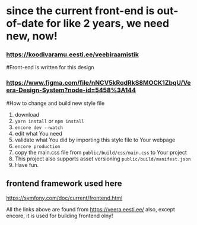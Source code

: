 # since the current front-end is out-of-date for like 2 years, we need new, now!
### https://koodivaramu.eesti.ee/veebiraamistik

#Front-end is written for this design
### https://www.figma.com/file/nNCV5kRqdRkS8MOCK1ZbqU/Veera-Design-System?node-id=5458%3A144

#How to change and build new style file
1. download
2. `yarn install` or `npm install`
3. `encore dev --watch`
4. edit what You need 
5. validate what You did by importing this style file to Your webpage
6. `encore production`
7. copy the main.css file from `public/build/css/main.css` to Your project
8. This project also supports asset versioning `public/build/manifest.json`
9. Have fun.

## frontend framework used here
https://symfony.com/doc/current/frontend.html

All the links above are found from https://veera.eesti.ee/ also, except encore, it is used for building frontend olny!